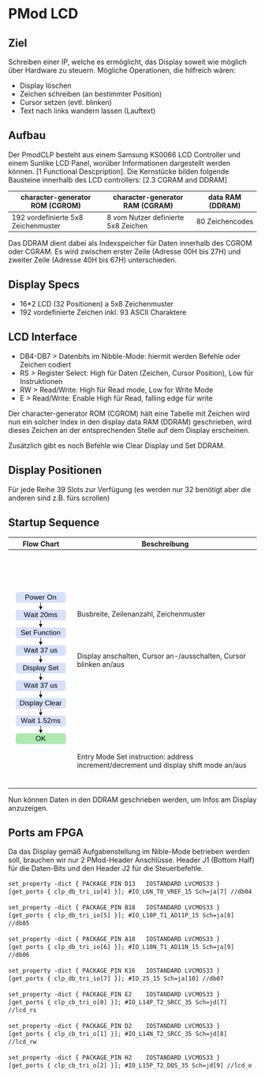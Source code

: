 # PMod LCD

## Ziel 
Schreiben einer IP, welche es ermöglicht, das Display soweit wie möglich über Hardware zu steuern. Mögliche Operationen, die hilfreich wären:
- Display löschen
- Zeichen schreiben (an bestimmter Position)
- Cursor setzen (evtl. blinken)
- Text nach links wandern lassen (Lauftext)

## Aufbau

Der PmodCLP besteht aus einem Samsung KS0066 LCD Controller und einem Sunlike LCD Panel, worüber Informationen dargestellt werden können. [1 Functional Descpription]. Die Kernstücke bilden folgende Bausteine innerhalb des LCD controllers: [2.3 CGRAM and DDRAM]

| character-generator ROM (CGROM)     | character-generator RAM (CGRAM)     | data RAM (DDRAM) |
| ----------------------------------- | ----------------------------------- | ---------------- |
| 192 vordefinierte 5x8 Zeichenmuster | 8 vom Nutzer definierte 5x8 Zeichen | 80 Zeichencodes  |

Das DDRAM dient dabei als Indexspeicher für Daten innerhalb des CGROM oder CGRAM. Es wird zwischen erster Zeile (Adresse 00H bis 27H) und zweiter Zeile (Adresse 40H bis 67H) unterschieden.


## Display Specs 
- 16*2 LCD (32 Positionen) a 5x8 Zeichenmuster
- 192 vordefinierte Zeichen inkl. 93 ASCII Charaktere

## LCD Interface 
- DB4-DB7 > Datenbits im Nibble-Mode: hiermit werden Befehle oder Zeichen codiert
- RS > Register Select: High für Daten (Zeichen, Cursor Position), Low für Instruktionen
- RW > Read/Write: High für Read mode, Low for Write Mode
- E > Read/Write: Enable High für Read, falling edge für write

Der character-generator ROM (CGROM) hält eine Tabelle mit Zeichen wird nun ein solcher Index in den display data RAM (DDRAM) geschrieben, wird dieses Zeichen an der entsprechenden Stelle auf dem Display erscheinen. 

Zusätzlich gibt es noch Befehle wie Clear Display und Set DDRAM.

## Display Positionen
Für jede Reihe 39 Slots zur Verfügung (es werden nur 32 benötigt aber die anderen sind z.B. fürs scrollen)

## Startup Sequence
| Flow Chart                       | Beschreibung                                                                                                                                                                                                                                                                                                                      |
| -------------------------------- | --------------------------------------------------------------------------------------------------------------------------------------------------------------------------------------------------------------------------------------------------------------------------------------------------------------------------------- |
| ![test](./images/lcd_timing.png) | <br> <br> <br> <br> <br> <br> <br>  Busbreite, Zeilenanzahl, Zeichenmuster <br> <br> <br> <br> <br> Display anschalten, Cursor an-/ausschalten, Cursor blinken an/aus <br> <br> <br> <br> <br> <br> <br> <br> <br> <br> <br> Entry Mode Set instruction: address increment/decrement und display shift mode an/aus <br> <br> <br> |

Nun können Daten in den DDRAM geschrieben werden, um Infos am Display anzuzeigen.

## Ports am FPGA
Da das Display gemäß Aufgabenstellung im Nible-Mode betrieben werden soll, brauchen wir nur 2 PMod-Header Anschlüsse. Header J1 (Bottom Half) für die Daten-Bits und den Header J2 für die Steuerbefehle.
 ```shell
set_property -dict { PACKAGE_PIN D13   IOSTANDARD LVCMOS33 } [get_ports { clp_db_tri_io[4] }]; #IO_L6N_T0_VREF_15 Sch=ja[7] //db04
 
set_property -dict { PACKAGE_PIN B18   IOSTANDARD LVCMOS33 } [get_ports { clp_db_tri_io[5] }]; #IO_L10P_T1_AD11P_15 Sch=ja[8] //db05

set_property -dict { PACKAGE_PIN A18   IOSTANDARD LVCMOS33 } [get_ports { clp_db_tri_io[6] }]; #IO_L10N_T1_AD11N_15 Sch=ja[9] //db06

set_property -dict { PACKAGE_PIN K16   IOSTANDARD LVCMOS33 } [get_ports { clp_db_tri_io[7] }]; #IO_25_15 Sch=ja[10] //db07

set_property -dict { PACKAGE_PIN E2    IOSTANDARD LVCMOS33 } [get_ports { clp_cb_tri_o[0] }]; #IO_L14P_T2_SRCC_35 Sch=jd[7] //lcd_rs

set_property -dict { PACKAGE_PIN D2    IOSTANDARD LVCMOS33 } [get_ports { clp_cb_tri_o[1] }]; #IO_L14N_T2_SRCC_35 Sch=jd[8] //lcd_rw

set_property -dict { PACKAGE_PIN H2    IOSTANDARD LVCMOS33 } [get_ports { clp_cb_tri_o[2] }]; #IO_L15P_T2_DQS_35 Sch=jd[9] //lcd_e
 ```